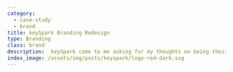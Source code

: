 ```yaml
---
category:
  - case-study
  - brand
title: keySpark Branding Redesign
type: Branding
class: brand
description:  keySpark came to me asking for my thoughts on being their lead designer
index_image: /assets/img/posts/keyspark/logo-red-dark.svg
---
```


